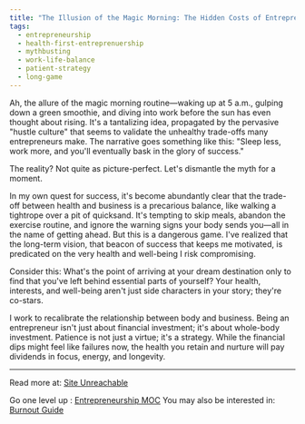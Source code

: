 ```yaml
---
title: "The Illusion of the Magic Morning: The Hidden Costs of Entrepreneurial Sacrifice"
tags:
  - entrepreneurship
  - health-first-entreprenuership
  - mythbusting
  - work-life-balance
  - patient-strategy
  - long-game
---
```


Ah, the allure of the magic morning routine—waking up at 5 a.m., gulping down a green smoothie, and diving into work before the sun has even thought about rising. It's a tantalizing idea, propagated by the pervasive "hustle culture" that seems to validate the unhealthy trade-offs many entrepreneurs make. The narrative goes something like this: "Sleep less, work more, and you'll eventually bask in the glory of success."

The reality? Not quite as picture-perfect. Let's dismantle the myth for a moment.

In my own quest for success, it's become abundantly clear that the trade-off between health and business is a precarious balance, like walking a tightrope over a pit of quicksand. It's tempting to skip meals, abandon the exercise routine, and ignore the warning signs your body sends you—all in the name of getting ahead. But this is a dangerous game. I've realized that the long-term vision, that beacon of success that keeps me motivated, is predicated on the very health and well-being I risk compromising.

Consider this: What's the point of arriving at your dream destination only to find that you've left behind essential parts of yourself? Your health, interests, and well-being aren't just side characters in your story; they're co-stars.

I work to recalibrate the relationship between body and business. Being an entrepreneur isn't just about financial investment; it's about whole-body investment. Patience is not just a virtue; it's a strategy. While the financial dips might feel like failures now, the health you retain and nurture will pay dividends in focus, energy, and longevity.

----

Read more at: [Site Unreachable](https://fortune.com/well/2023/08/15/ceo-morning-routines-unhealthy/)

Go one level up : [Entrepreneurship MOC](Maps/Entrepreneurship%20MOC.md)
You may also be interested in: [Burnout Guide](Notes/Burnout%20Guide.md)